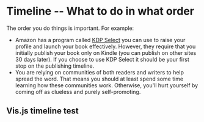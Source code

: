 


# Timeline -- What to do in what order

The order you do things is important. For example:

* Amazon has a program called [KDP Select](https://kdp.amazon.com/select) you can use to 
raise your profile and launch your book effectively. However, they require that you
initially publish your book only on Kindle (you can publish on other sites 30 days later). 
If you choose to use KDP Select it should be your first stop on the publishing timeline.
* You are relying on communities of both readers and writers to help spread the word. 
That means you should at least spend some time learning how these communities work.
Otherwise, you'll hurt yourself by coming off as clueless and purely self-promoting.

## Vis.js timeline test
<link href="https://cdnjs.cloudflare.com/ajax/libs/vis/4.17.0/vis-timeline-graph2d.min.css" rel="stylesheet" type="text/css" />

<script
  src="https://cdnjs.cloudflare.com/ajax/libs/vis/4.17.0/vis.js"
  crossorigin="anonymous"></script>

<div id="visualization"></div>

<script type="text/javascript">
  // DOM element where the Timeline will be attached
  var container = document.getElementById('visualization');

  // Create a DataSet (allows two way data-binding)
  var items = new vis.DataSet([
    {id: 1, content: 'item 1', start: '2014-04-20'},
    {id: 2, content: 'item 2', start: '2014-04-14'},
    {id: 3, content: 'item 3', start: '2014-04-18'},
    {id: 4, content: 'item 4', start: '2014-04-16', end: '2014-04-19'},
    {id: 5, content: 'item 5', start: '2014-04-25'},
    {id: 6, content: 'item 6', start: '2014-04-27', type: 'point'}
  ]);

  // Configuration for the Timeline
  var options = {};

  // Create a Timeline
  var timeline = new vis.Timeline(container, items, options);
</script>
